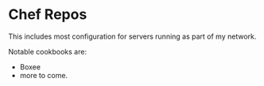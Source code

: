Chef Repos
==========

This includes most configuration for servers running as part of my network.

Notable cookbooks are:

* Boxee
* more to come.
